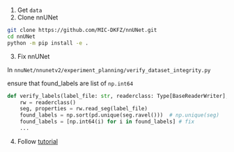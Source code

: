 

1. Get `data`
2. Clone nnUNet

```sh
git clone https://github.com/MIC-DKFZ/nnUNet.git
cd nnUNet
python -m pip install -e .
```

3. Fix nnUNet

In `nnuNet/nnunetv2/experiment_planning/verify_dataset_integrity.py`

ensure that found_labels are list of `np.int64`

```py
def verify_labels(label_file: str, readerclass: Type[BaseReaderWriter], expected_labels: List[int]) -> bool:
    rw = readerclass()
    seg, properties = rw.read_seg(label_file)
    found_labels = np.sort(pd.unique(seg.ravel()))  # np.unique(seg)
    found_labels = [np.int64(i) for i in found_labels] # fix
    ...
```

4. Follow [tutorial](https://pycad.co/nnunet-for-medical-image-segmentation/)